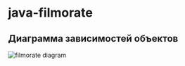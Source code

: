 # java-filmorate
## Диаграмма зависимостей объектов
![filmorate diagram](https://github.com/soursager/java-filmorate/assets/134857577/e93d047d-a129-415d-b87e-777b1da8014f)

